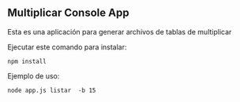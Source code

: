 ## Multiplicar Console App

Esta es una aplicación para generar archivos de tablas de multiplicar

Ejecutar este comando para instalar:

```
npm install
```

Ejemplo de uso:

```
node app.js listar  -b 15
```
